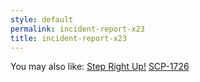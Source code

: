 ```yaml
---
style: default
permalink: incident-report-x23
title: incident-report-x23
---
```

You may also like:
[Step Right Up!](http://scp-wiki.net/step-right-up)
[SCP-1726](http://scp-wiki.net/scp-1726)